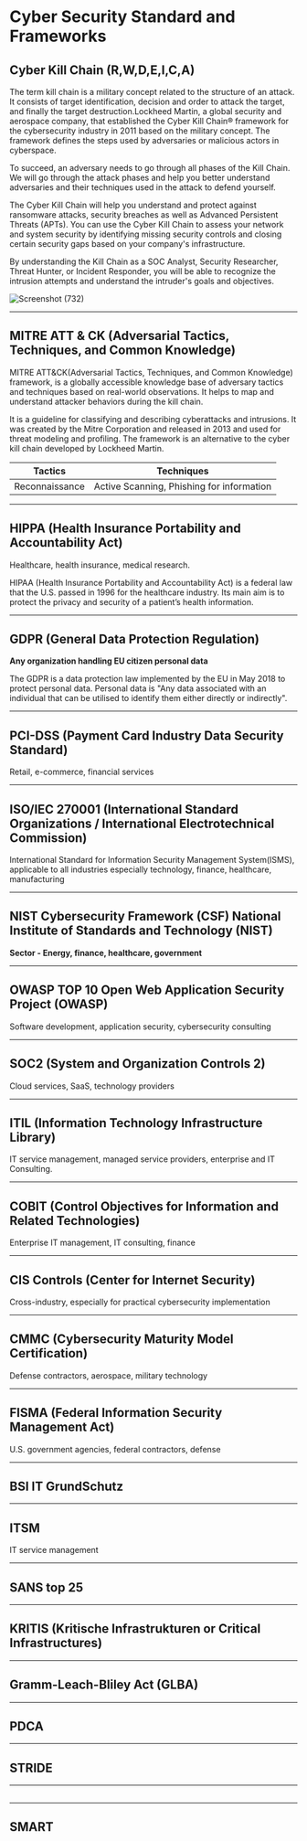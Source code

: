 # Cyber Security Standard and Frameworks

## Cyber Kill Chain (R,W,D,E,I,C,A) 
The term kill chain is a military concept related to the structure of an attack.  It consists of target identification, decision and order to attack the target, and finally the target destruction.Lockheed Martin, a global security and aerospace company, that established the Cyber Kill Chain® framework for the cybersecurity industry in 2011 based on the military concept. The framework defines the steps used by adversaries or malicious actors in cyberspace. <br>

To succeed, an adversary needs to go through all phases of the Kill Chain. We will go through the attack phases and help you better understand adversaries and their techniques used in the attack to defend yourself. <br>

The Cyber Kill Chain will help you understand and protect against ransomware attacks, security breaches as well as Advanced Persistent Threats (APTs). You can use the Cyber Kill Chain to assess your network and system security by identifying missing security controls and closing certain security gaps based on your company's infrastructure. <br>

By understanding the Kill Chain as a SOC Analyst, Security Researcher, Threat Hunter, or Incident Responder, you will be able to recognize the intrusion attempts and understand the intruder's goals and objectives. <br>

![Screenshot (732)](https://github.com/user-attachments/assets/bbd3a101-c704-41cf-b704-0e2564bbfd32)

---------------------------------------------------------------------------------------------------------------------------------------------------------------------------
## MITRE ATT & CK (Adversarial Tactics, Techniques, and Common Knowledge)
MITRE ATT&CK(Adversarial Tactics, Techniques, and Common Knowledge) framework, is a globally accessible knowledge base of adversary tactics and techniques based on real-world observations. It helps to map and understand attacker behaviors during the kill chain.

It is a guideline for classifying and describing cyberattacks and intrusions. It was created by the Mitre Corporation and released in 2013 and used for threat modeling and profiling. The framework is an alternative to the cyber kill chain developed by Lockheed Martin.

|Tactics| Techniques|
|----|-----|
|Reconnaissance|Active Scanning, Phishing for information|

-------------------------------------------------------------------------------------------------------------------------------------------------------------------
## HIPPA (Health Insurance Portability and Accountability Act)
Healthcare, health insurance, medical research.

HIPAA (Health Insurance Portability and Accountability Act) is a federal law that the U.S. passed in 1996 for the healthcare industry. Its main aim is to protect the privacy and security of a patient’s health information. 

-------------------------------------------------------------------------------------------------------------------------------------------------------------------
## GDPR (General Data Protection Regulation)
**Any organization handling EU citizen personal data** <br>

The GDPR is a data protection law implemented by the EU in May 2018 to protect personal data. Personal data is "Any data associated with an individual that can be utilised to identify them either directly or indirectly".

-------------------------------------------------------------------------------------------------------------------------------------------------------------------
## PCI-DSS (Payment Card Industry Data Security Standard)
Retail, e-commerce, financial services

-------------------------------------------------------------------------------------------------------------------------------------------------------------------
## ISO/IEC 270001 (International Standard Organizations / International Electrotechnical Commission)
International Standard for Information Security Management System(ISMS), applicable to all industries especially technology, finance, healthcare, manufacturing

-------------------------------------------------------------------------------------------------------------------------------------------------------------------
## NIST Cybersecurity Framework (CSF) National Institute of Standards and Technology (NIST)
**Sector - Energy, finance, healthcare, government** <br>



-------------------------------------------------------------------------------------------------------------------------------------------------------------------
## OWASP TOP 10  Open Web Application Security Project (OWASP)

Software development, application security, cybersecurity consulting

-------------------------------------------------------------------------------------------------------------------------------------------------------------------
## SOC2 (System and Organization Controls 2)
Cloud services, SaaS, technology providers

-------------------------------------------------------------------------------------------------------------------------------------------------------------------
## ITIL (Information Technology Infrastructure Library)
IT service management, managed service providers, enterprise and IT Consulting.

-------------------------------------------------------------------------------------------------------------------------------------------------------------------
## COBIT (Control Objectives for Information and Related Technologies)
Enterprise IT management, IT consulting, finance

-------------------------------------------------------------------------------------------------------------------------------------------------------------------
## CIS Controls (Center for Internet Security)
Cross-industry, especially for practical cybersecurity implementation

-------------------------------------------------------------------------------------------------------------------------------------------------------------------
## CMMC (Cybersecurity Maturity Model Certification)
Defense contractors, aerospace, military technology

-------------------------------------------------------------------------------------------------------------------------------------------------------------------
## FISMA (Federal Information Security Management Act)
U.S. government agencies, federal contractors, defense

-------------------------------------------------------------------------------------------------------------------------------------------------------------------
## BSI IT GrundSchutz

-------------------------------------------------------------------------------------------------------------------------------------------------------------------
## ITSM
IT service management

-------------------------------------------------------------------------------------------------------------------------------------------------------------------
## SANS top 25
-------------------------------------------------------------------------------------------------------------------------------------------------------------------

## KRITIS (Kritische Infrastrukturen or Critical Infrastructures)
-------------------------------------------------------------------------------------------------------------------------------------------------------------------
## Gramm-Leach-Bliley Act (GLBA)

-------------------------------------------------------------------------------------------------------------------------------------------------------------------
## PDCA

-------------------------------------------------------------------------------------------------------------------------------------------------------------------
## STRIDE

-------------------------------------------------------
## 
-------------------------------------
## SMART
